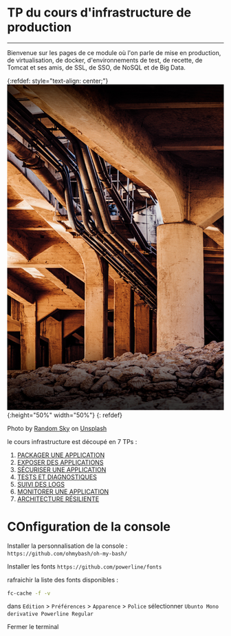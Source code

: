 # TP du cours d'infrastructure de production

---

Bienvenue sur les pages de ce module où l'on parle de mise en production, de virtualisation, de docker, d'environnements de test, de recette, de Tomcat et ses amis, de SSL, de SSO, de NoSQL et de Big Data.

{:refdef: style="text-align: center;"}
![infrastructure dans le btp](assets/random-sky-ZQlGTKHy9PQ-unsplash.jpg){:height="50%" width="50%"}
{: refdef}

<span>Photo by <a href="https://unsplash.com/@randomsky?utm_source=unsplash&amp;utm_medium=referral&amp;utm_content=creditCopyText">Random Sky</a> on <a href="https://unsplash.com/s/photos/infrastructure?utm_source=unsplash&amp;utm_medium=referral&amp;utm_content=creditCopyText">Unsplash</a></span>


le cours infrastructure est découpé en 7 TPs :


1. [PACKAGER UNE APPLICATION](tps/TP1)
2. [EXPOSER DES APPLICATIONS](tps/TP2)
3. [SÉCURISER UNE APPLICATION](tps/TP3)
4. [TESTS ET DIAGNOSTIQUES](tps/TP4)
5. [SUIVI DES LOGS](tps/TP5)
6. [MONITORER UNE APPLICATION](tps/TP6)
7. [ARCHITECTURE RÉSILIENTE](tps/TP7)



# COnfiguration de la console 


Installer la personnalisation de la console :
`https://github.com/ohmybash/oh-my-bash/`

Installer les fonts 
`https://github.com/powerline/fonts`

rafraichir la liste des fonts disponibles : 
```bash 
fc-cache -f -v
```

dans `Edition` > `Préférences` > `Apparence` > `Police` sélectionner `Ubunto Mono derivative Powerline Regular`

Fermer le terminal 


